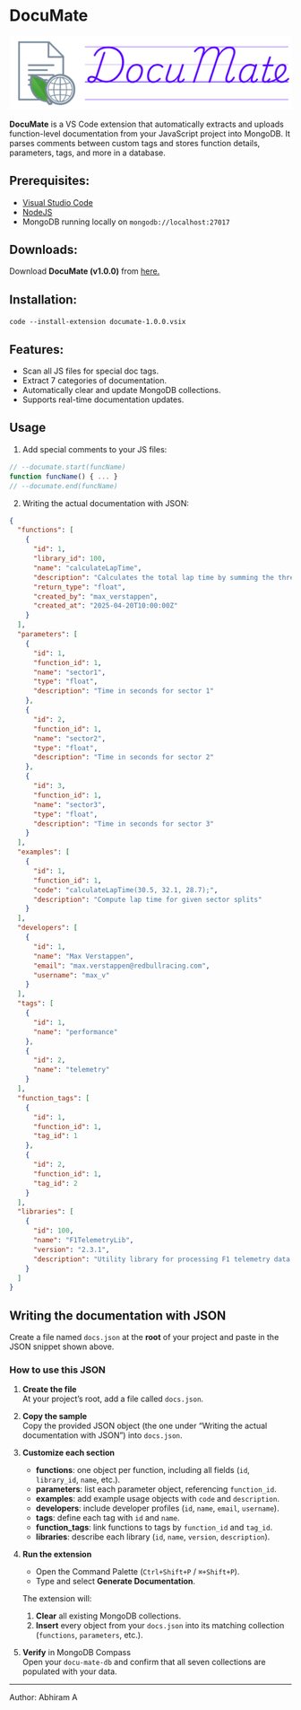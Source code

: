 # DocuMate

<img src="./assets/documate_banner.png" alt="DocuMate Banner" width="700">

**DocuMate** is a VS Code extension that automatically extracts and uploads function-level documentation from your JavaScript project into MongoDB. It parses comments between custom tags and stores function details, parameters, tags, and more in a database.

## Prerequisites:
- <a href="https://code.visualstudio.com/" target="blank">Visual Studio Code</a>
- <a href="https://nodejs.org/en/" target="blank">NodeJS</a>
- MongoDB running locally on `mongodb://localhost:27017`

## Downloads:
Download **DocuMate (v1.0.0)** from <a href="https://drive.google.com/file/d/1kV7xLrz04z5wD6kOXAFY3KgAZqTDcKyB/view?usp=sharing">here.</a>

## Installation:
`code --install-extension documate-1.0.0.vsix`

## Features:
- Scan all JS files for special doc tags.
- Extract 7 categories of documentation.
- Automatically clear and update MongoDB collections.
- Supports real-time documentation updates.

## Usage

1. Add special comments to your JS files:

```js
// --documate.start(funcName)
function funcName() { ... }
// --documate.end(funcName)
```

2. Writing the actual documentation with JSON:

```json
{
  "functions": [
    {
      "id": 1,
      "library_id": 100,
      "name": "calculateLapTime",
      "description": "Calculates the total lap time by summing the three sector times.",
      "return_type": "float",
      "created_by": "max_verstappen",
      "created_at": "2025-04-20T10:00:00Z"
    }
  ],
  "parameters": [
    {
      "id": 1,
      "function_id": 1,
      "name": "sector1",
      "type": "float",
      "description": "Time in seconds for sector 1"
    },
    {
      "id": 2,
      "function_id": 1,
      "name": "sector2",
      "type": "float",
      "description": "Time in seconds for sector 2"
    },
    {
      "id": 3,
      "function_id": 1,
      "name": "sector3",
      "type": "float",
      "description": "Time in seconds for sector 3"
    }
  ],
  "examples": [
    {
      "id": 1,
      "function_id": 1,
      "code": "calculateLapTime(30.5, 32.1, 28.7);",
      "description": "Compute lap time for given sector splits"
    }
  ],
  "developers": [
    {
      "id": 1,
      "name": "Max Verstappen",
      "email": "max.verstappen@redbullracing.com",
      "username": "max_v"
    }
  ],
  "tags": [
    {
      "id": 1,
      "name": "performance"
    },
    {
      "id": 2,
      "name": "telemetry"
    }
  ],
  "function_tags": [
    {
      "id": 1,
      "function_id": 1,
      "tag_id": 1
    },
    {
      "id": 2,
      "function_id": 1,
      "tag_id": 2
    }
  ],
  "libraries": [
    {
      "id": 100,
      "name": "F1TelemetryLib",
      "version": "2.3.1",
      "description": "Utility library for processing F1 telemetry data."
    }
  ]
}

```
## Writing the documentation with JSON

Create a file named `docs.json` at the **root** of your project and paste in the JSON snippet shown above.

### How to use this JSON

1. **Create the file**  
   At your project’s root, add a file called `docs.json`.

2. **Copy the sample**  
   Copy the provided JSON object (the one under “Writing the actual documentation with JSON”) into `docs.json`.

3. **Customize each section**  
   - **functions**: one object per function, including all fields (`id`, `library_id`, `name`, etc.).  
   - **parameters**: list each parameter object, referencing `function_id`.  
   - **examples**: add example usage objects with `code` and `description`.  
   - **developers**: include developer profiles (`id`, `name`, `email`, `username`).  
   - **tags**: define each tag with `id` and `name`.  
   - **function_tags**: link functions to tags by `function_id` and `tag_id`.  
   - **libraries**: describe each library (`id`, `name`, `version`, `description`).

4. **Run the extension**  
   - Open the Command Palette (`Ctrl+Shift+P` / `⌘+Shift+P`).  
   - Type and select **Generate Documentation**.  

   The extension will:
   1. **Clear** all existing MongoDB collections.  
   2. **Insert** every object from your `docs.json` into its matching collection (`functions`, `parameters`, etc.).

5. **Verify** in MongoDB Compass  
   Open your `docu-mate-db` and confirm that all seven collections are populated with your data.  

---
Author: Abhiram A
